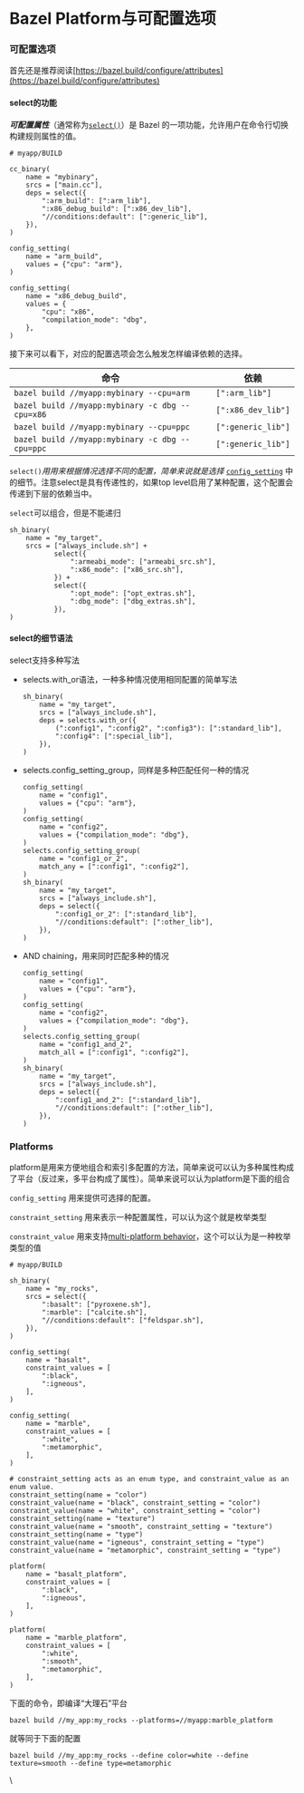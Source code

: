 # Bazel Platform与可配置选项

### 可配置选项

首先还是推荐阅读[https://bazel.build/configure/attributes](https://bazel.build/configure/attributes)

#### select的功能

_**可配置属性**_（通常称为[`select()`](https://bazel.build/reference/be/functions#select)）是 Bazel 的一项功能，允许用户在命令行切换构建规则属性的值。

```
# myapp/BUILD

cc_binary(
    name = "mybinary",
    srcs = ["main.cc"],
    deps = select({
        ":arm_build": [":arm_lib"],
        ":x86_debug_build": [":x86_dev_lib"],
        "//conditions:default": [":generic_lib"],
    }),
)

config_setting(
    name = "arm_build",
    values = {"cpu": "arm"},
)

config_setting(
    name = "x86_debug_build",
    values = {
        "cpu": "x86",
        "compilation_mode": "dbg",
    },
)
```

接下来可以看下，对应的配置选项会怎么触发怎样编译依赖的选择。

| 命令                                              | 依赖                 |
| ----------------------------------------------- | ------------------ |
| `bazel build //myapp:mybinary --cpu=arm`        | `[":arm_lib"]`     |
| `bazel build //myapp:mybinary -c dbg --cpu=x86` | `[":x86_dev_lib"]` |
| `bazel build //myapp:mybinary --cpu=ppc`        | `[":generic_lib"]` |
| `bazel build //myapp:mybinary -c dbg --cpu=ppc` | `[":generic_lib"]` |

`select()`_用用来根据情况选择不同的配置，简单来说就是选择_ [`config_setting`](https://bazel.build/reference/be/general#config\_setting) 中的细节。注意select是具有传递性的，如果top level启用了某种配置，这个配置会传递到下层的依赖当中。

`select`可以组合，但是不能递归

```
sh_binary(
    name = "my_target",
    srcs = ["always_include.sh"] +
           select({
               ":armeabi_mode": ["armeabi_src.sh"],
               ":x86_mode": ["x86_src.sh"],
           }) +
           select({
               ":opt_mode": ["opt_extras.sh"],
               ":dbg_mode": ["dbg_extras.sh"],
           }),
)
```

#### select的细节语法

select支持多种写法

*   selects.with\_or语法，一种多种情况使用相同配置的简单写法

    ```
    sh_binary(
        name = "my_target",
        srcs = ["always_include.sh"],
        deps = selects.with_or({
            (":config1", ":config2", ":config3"): [":standard_lib"],
            ":config4": [":special_lib"],
        }),
    )
    ```
*   selects.config\_setting\_group，同样是多种匹配任何一种的情况

    ```
    config_setting(
        name = "config1",
        values = {"cpu": "arm"},
    )
    config_setting(
        name = "config2",
        values = {"compilation_mode": "dbg"},
    )
    selects.config_setting_group(
        name = "config1_or_2",
        match_any = [":config1", ":config2"],
    )
    sh_binary(
        name = "my_target",
        srcs = ["always_include.sh"],
        deps = select({
            ":config1_or_2": [":standard_lib"],
            "//conditions:default": [":other_lib"],
        }),
    )
    ```
*   AND chaining，用来同时匹配多种的情况

    ```
    config_setting(
        name = "config1",
        values = {"cpu": "arm"},
    )
    config_setting(
        name = "config2",
        values = {"compilation_mode": "dbg"},
    )
    selects.config_setting_group(
        name = "config1_and_2",
        match_all = [":config1", ":config2"],
    )
    sh_binary(
        name = "my_target",
        srcs = ["always_include.sh"],
        deps = select({
            ":config1_and_2": [":standard_lib"],
            "//conditions:default": [":other_lib"],
        }),
    )
    ```

###

### Platforms

platform是用来方便地组合和索引多配置的方法，简单来说可以认为多种属性构成了平台（反过来，多平台构成了属性）。简单来说可以认为platform是下面的组合

`config_setting` 用来提供可选择的配置。

`constraint_setting` 用来表示一种配置属性，可以认为这个就是枚举类型

`constraint_value` 用来支持[multi-platform behavior](https://bazel.build/configure/attributes#platforms)，这个可以认为是一种枚举类型的值



```
# myapp/BUILD

sh_binary(
    name = "my_rocks",
    srcs = select({
        ":basalt": ["pyroxene.sh"],
        ":marble": ["calcite.sh"],
        "//conditions:default": ["feldspar.sh"],
    }),
)

config_setting(
    name = "basalt",
    constraint_values = [
        ":black",
        ":igneous",
    ],
)

config_setting(
    name = "marble",
    constraint_values = [
        ":white",
        ":metamorphic",
    ],
)

# constraint_setting acts as an enum type, and constraint_value as an enum value.
constraint_setting(name = "color")
constraint_value(name = "black", constraint_setting = "color")
constraint_value(name = "white", constraint_setting = "color")
constraint_setting(name = "texture")
constraint_value(name = "smooth", constraint_setting = "texture")
constraint_setting(name = "type")
constraint_value(name = "igneous", constraint_setting = "type")
constraint_value(name = "metamorphic", constraint_setting = "type")

platform(
    name = "basalt_platform",
    constraint_values = [
        ":black",
        ":igneous",
    ],
)

platform(
    name = "marble_platform",
    constraint_values = [
        ":white",
        ":smooth",
        ":metamorphic",
    ],
)
```

下面的命令，即编译“大理石”平台

```
bazel build //my_app:my_rocks --platforms=//myapp:marble_platform
```

就等同于下面的配置

```
bazel build //my_app:my_rocks --define color=white --define texture=smooth --define type=metamorphic
```

\
